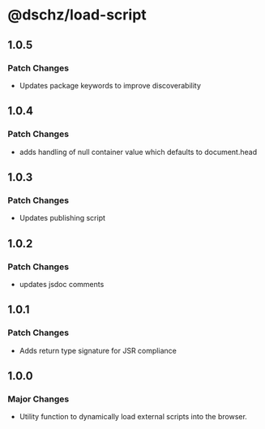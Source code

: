 # @dschz/load-script

## 1.0.5

### Patch Changes

- Updates package keywords to improve discoverability

## 1.0.4

### Patch Changes

- adds handling of null container value which defaults to document.head

## 1.0.3

### Patch Changes

- Updates publishing script

## 1.0.2

### Patch Changes

- updates jsdoc comments

## 1.0.1

### Patch Changes

- Adds return type signature for JSR compliance

## 1.0.0

### Major Changes

- Utility function to dynamically load external scripts into the browser.
